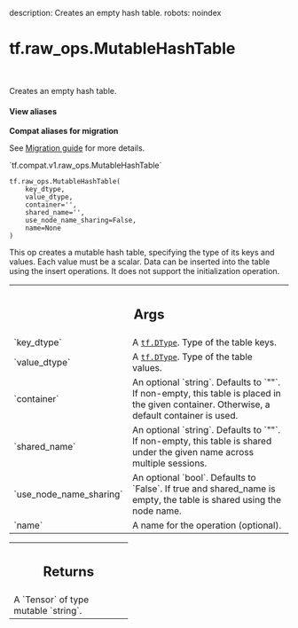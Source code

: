 description: Creates an empty hash table.
robots: noindex

# tf.raw_ops.MutableHashTable

<!-- Insert buttons and diff -->

<table class="tfo-notebook-buttons tfo-api nocontent" align="left">

</table>



Creates an empty hash table.


<section class="expandable">
  <h4 class="showalways">View aliases</h4>
  <p>
<b>Compat aliases for migration</b>
<p>See
<a href="https://www.tensorflow.org/guide/migrate">Migration guide</a> for
more details.</p>
<p>`tf.compat.v1.raw_ops.MutableHashTable`</p>
</p>
</section>

<pre class="devsite-click-to-copy prettyprint lang-py tfo-signature-link">
<code>tf.raw_ops.MutableHashTable(
    key_dtype,
    value_dtype,
    container=&#x27;&#x27;,
    shared_name=&#x27;&#x27;,
    use_node_name_sharing=False,
    name=None
)
</code></pre>



<!-- Placeholder for "Used in" -->

This op creates a mutable hash table, specifying the type of its keys and
values. Each value must be a scalar. Data can be inserted into the table using
the insert operations. It does not support the initialization operation.

<!-- Tabular view -->
 <table class="responsive fixed orange">
<colgroup><col width="214px"><col></colgroup>
<tr><th colspan="2"><h2 class="add-link">Args</h2></th></tr>

<tr>
<td>
`key_dtype`<a id="key_dtype"></a>
</td>
<td>
A <a href="../../tf/dtypes/DType.md"><code>tf.DType</code></a>. Type of the table keys.
</td>
</tr><tr>
<td>
`value_dtype`<a id="value_dtype"></a>
</td>
<td>
A <a href="../../tf/dtypes/DType.md"><code>tf.DType</code></a>. Type of the table values.
</td>
</tr><tr>
<td>
`container`<a id="container"></a>
</td>
<td>
An optional `string`. Defaults to `""`.
If non-empty, this table is placed in the given container.
Otherwise, a default container is used.
</td>
</tr><tr>
<td>
`shared_name`<a id="shared_name"></a>
</td>
<td>
An optional `string`. Defaults to `""`.
If non-empty, this table is shared under the given name across
multiple sessions.
</td>
</tr><tr>
<td>
`use_node_name_sharing`<a id="use_node_name_sharing"></a>
</td>
<td>
An optional `bool`. Defaults to `False`.
If true and shared_name is empty, the table is shared
using the node name.
</td>
</tr><tr>
<td>
`name`<a id="name"></a>
</td>
<td>
A name for the operation (optional).
</td>
</tr>
</table>



<!-- Tabular view -->
 <table class="responsive fixed orange">
<colgroup><col width="214px"><col></colgroup>
<tr><th colspan="2"><h2 class="add-link">Returns</h2></th></tr>
<tr class="alt">
<td colspan="2">
A `Tensor` of type mutable `string`.
</td>
</tr>

</table>

